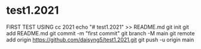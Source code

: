 # test1.2021
FIRST TEST USING cc 2021
echo "# test1.2021" >> README.md
git init
git add README.md
git commit -m "first commit"
git branch -M main
git remote add origin https://github.com/daisyng5/test1.2021.git
git push -u origin main
